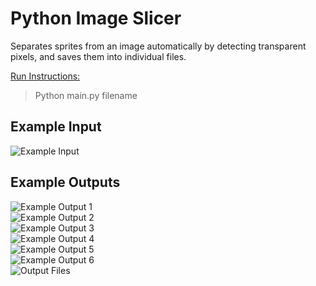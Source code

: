# Python Image Slicer
Separates sprites from an image automatically by detecting transparent pixels, and saves them into individual files.

<ins>Run Instructions:</ins>

>Python main.py filename 




## Example Input

![Example Input](https://imgur.com/5PArrA2.png)

## Example Outputs

![Example Output 1](https://i.imgur.com/cNm5Trx.png)\
![Example Output 2](https://imgur.com/UCf1ZDP.png)\
![Example Output 3](https://imgur.com/hzAPd9g.png)\
![Example Output 4](https://imgur.com/DO8PRA0.png)\
![Example Output 5](https://imgur.com/y7Mdz6f.png)\
![Example Output 6](https://imgur.com/MrVjiNJ.png)\
![Output Files](https://i.imgur.com/R9Qdi3N.png)

